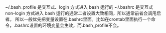~/.bash_profile 是交互式、login 方式进入 bash 运行的
~/.bashrc 是交互式 non-login 方式进入 bash 运行的通常二者设置大致相同，所以通常前者会调用后者。
所以一般优先把变量设置在.bashrc里面。比如在crontab里面执行一个命令，.bashrc设置的环境变量会生效，而.bash_profile不会。